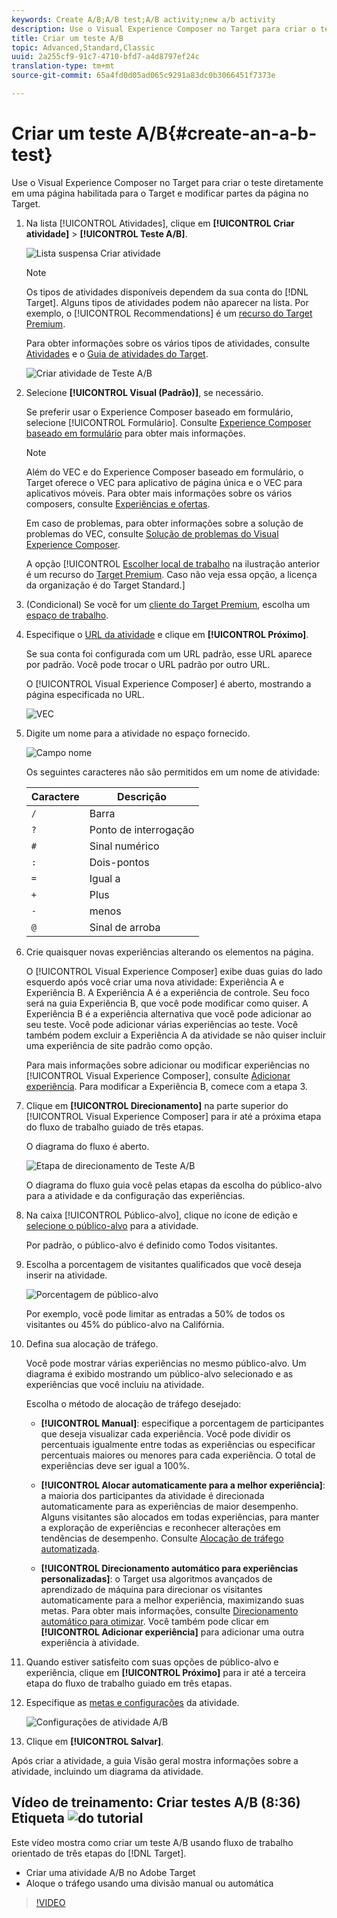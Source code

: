 ```yaml
---
keywords: Create A/B;A/B test;A/B activity;new a/b activity
description: Use o Visual Experience Composer no Target para criar o teste diretamente em uma página habilitada para o Target e modificar partes da página no Target.
title: Criar um teste A/B
topic: Advanced,Standard,Classic
uuid: 2a255cf9-91c7-4710-bfd7-a4d8797ef24c
translation-type: tm+mt
source-git-commit: 65a4fd0d05ad065c9291a83dc0b3066451f7373e

---
```



# Criar um teste A/B{#create-an-a-b-test}

Use o Visual Experience Composer no Target para criar o teste diretamente em uma página habilitada para o Target e modificar partes da página no Target.

1. Na lista [!UICONTROL Atividades], clique em **[!UICONTROL Criar atividade]** > **[!UICONTROL Teste A/B]**.

   ![Lista suspensa Criar atividade](/help/c-activities/t-test-ab/t-test-create-ab/assets/ab_select-new.png)

   >[!NOTE]
   >
   >Os tipos de atividades disponíveis dependem da sua conta do [!DNL Target]. Alguns tipos de atividades podem não aparecer na lista. Por exemplo, o [!UICONTROL Recommendations] é um [recurso do Target Premium](/help/c-intro/intro.md#premium).
   >
   >Para obter informações sobre os vários tipos de atividades, consulte [Atividades](../../../c-activities/activities.md#concept_D317A95A1AB54674BA7AB65C7985BA03) e o [Guia de atividades do Target](/help/c-activities/target-activities-guide.md).

   ![Criar atividade de Teste A/B](/help/c-activities/t-test-ab/t-test-create-ab/assets/create-ab.png)

1. Selecione **[!UICONTROL Visual (Padrão)]**, se necessário.

   Se preferir usar o Experience Composer baseado em formulário, selecione [!UICONTROL Formulário]. Consulte [Experience Composer baseado em formulário](/help/c-experiences/form-experience-composer.md) para obter mais informações.

   >[!NOTE]
   >
   >Além do VEC e do Experience Composer baseado em formulário, o Target oferece o VEC para aplicativo de página única e o VEC para aplicativos móveis. Para obter mais informações sobre os vários composers, consulte [Experiências e ofertas](/help/c-experiences/experiences.md).
   >
   >Em caso de problemas, para obter informações sobre a solução de problemas do VEC, consulte [Solução de problemas do Visual Experience Composer](/help/c-experiences/c-visual-experience-composer/r-troubleshoot-composer/troubleshoot-composer.md).
   >
   >A opção [!UICONTROL [Escolher local de trabalho](/help/administrating-target/c-user-management/property-channel/property-channel.md) na ilustração anterior é um recurso do [Target Premium](/help/c-intro/intro.md). Caso não veja essa opção, a licença da organização é do Target Standard.]

1. (Condicional) Se você for um [cliente do Target Premium](/help/c-intro/intro.md#premium), escolha um [espaço de trabalho](/help/administrating-target/c-user-management/property-channel/property-channel.md).

1. Especifique o [URL da atividade](../../../c-activities/t-test-ab/t-test-create-ab/ab-activity-url.md#concept_D28549AAA0A14E3BB5F05F32BE8ABC90) e clique em **[!UICONTROL Próximo]**.

   Se sua conta foi configurada com um URL padrão, esse URL aparece por padrão. Você pode trocar o URL padrão por outro URL.

   O [!UICONTROL Visual Experience Composer] é aberto, mostrando a página especificada no URL.

   ![VEC](/help/c-activities/t-test-ab/t-test-create-ab/assets/vec-new.png)

1. Digite um nome para a atividade no espaço fornecido.

   ![Campo nome](/help/c-activities/t-test-ab/t-test-create-ab/assets/ab_newname-new.png)

   Os seguintes caracteres não são permitidos em um nome de atividade:

   | Caractere | Descrição |
   |--- |--- |
   | `/` | Barra |
   | `?` | Ponto de interrogação |
   | `#` | Sinal numérico |
   | `:` | Dois-pontos |
   | `=` | Igual a |
   | `+` | Plus |
   | `-` | menos |
   | `@` | Sinal de arroba |

1. Crie quaisquer novas experiências alterando os elementos na página.

   O [!UICONTROL Visual Experience Composer] exibe duas guias do lado esquerdo após você criar uma nova atividade: Experiência A e Experiência B. A Experiência A é a experiência de controle. Seu foco será na guia Experiência B, que você pode modificar como quiser. A Experiência B é a experiência alternativa que você pode adicionar ao seu teste. Você pode adicionar várias experiências ao teste. Você também podem excluir a Experiência A da atividade se não quiser incluir uma experiência de site padrão como opção.

   Para mais informações sobre adicionar ou modificar experiências no [!UICONTROL Visual Experience Composer], consulte  [Adicionar experiência](../../../c-activities/t-test-ab/t-test-create-ab/ab-add-experience.md#task_454646F2895242D3B92DC395A0CE1A00). Para modificar a Experiência B, comece com a etapa 3.

1. Clique em **[!UICONTROL Direcionamento]** na parte superior do [!UICONTROL Visual Experience Composer] para ir até a próxima etapa do fluxo de trabalho guiado de três etapas.

   O diagrama do fluxo é aberto.

   ![Etapa de direcionamento de Teste A/B](/help/c-activities/t-test-ab/t-test-create-ab/assets/ab_flow-new.png)

   O diagrama do fluxo guia você pelas etapas da escolha do público-alvo para a atividade e da configuração das experiências.
1. Na caixa [!UICONTROL Público-alvo], clique no ícone de edição e [selecione o público-alvo](../../../c-activities/t-test-ab/t-test-create-ab/ab-audience.md#concept_A268236C1224451DB7844BF67F41A087) para a atividade.

   Por padrão, o público-alvo é definido como Todos visitantes.

1. Escolha a porcentagem de visitantes qualificados que você deseja inserir na atividade.

   ![Porcentagem de público-alvo](/help/c-activities/t-test-ab/t-test-create-ab/assets/audperc-new.png)

   Por exemplo, você pode limitar as entradas a 50% de todos os visitantes ou 45% do público-alvo na Califórnia.

1. Defina sua alocação de tráfego.

   Você pode mostrar várias experiências no mesmo público-alvo. Um diagrama é exibido mostrando um público-alvo selecionado e as experiências que você incluiu na atividade.

   Escolha o método de alocação de tráfego desejado:

   * **[!UICONTROL Manual]**: especifique a porcentagem de participantes que deseja visualizar cada experiência. Você pode dividir os percentuais igualmente entre todas as experiências ou especificar percentuais maiores ou menores para cada experiência. O total de experiências deve ser igual a 100%.

   * **[!UICONTROL Alocar automaticamente para a melhor experiência]**: a maioria dos participantes da atividade é direcionada automaticamente para as experiências de maior desempenho. Alguns visitantes são alocados em todas experiências, para manter a exploração de experiências e reconhecer alterações em tendências de desempenho. Consulte [Alocação de tráfego automatizada](../../../c-activities/automated-traffic-allocation/automated-traffic-allocation.md#concept_A1407678796B4C569E94CBA8A9F7F5D4).

   * **[!UICONTROL Direcionamento automático para experiências personalizadas]**: o Target usa algoritmos avançados de aprendizado de máquina para direcionar os visitantes automaticamente para a melhor experiência, maximizando suas metas. Para obter mais informações, consulte [Direcionamento automático para otimizar](../../../c-activities/auto-target-to-optimize.md#concept_67779E5B7F67427A97D7EA2A6FB919B3).
   Você também pode clicar em **[!UICONTROL Adicionar experiência]** para adicionar uma outra experiência à atividade.

1. Quando estiver satisfeito com suas opções de público-alvo e experiência, clique em **[!UICONTROL Próximo]** para ir até a terceira etapa do fluxo de trabalho guiado em três etapas.

1. Especifique as [metas e configurações](../../../c-activities/t-test-ab/t-test-create-ab/ab-goals-and-settings.md#reference_B25389FD6F3A4989801E740364B089CC) da atividade.

   ![Configurações de atividade A/B](/help/c-activities/t-test-ab/t-test-create-ab/assets/ab_settings-new.png)

1. Clique em **[!UICONTROL Salvar]**.

Após criar a atividade, a guia Visão geral mostra informações sobre a atividade, incluindo um diagrama da atividade.

## Vídeo de treinamento: Criar testes A/B (8:36) Etiqueta ![do tutorial](/help/assets/tutorial.png)

Este vídeo mostra como criar um teste A/B usando fluxo de trabalho orientado de três etapas do [!DNL Target].

* Criar uma atividade A/B no Adobe Target
* Aloque o tráfego usando uma divisão manual ou automática

>[!VIDEO](https://video.tv.adobe.com/v/17391)
